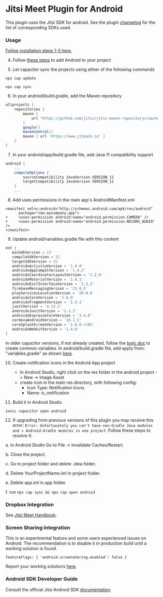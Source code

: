 # Jitsi Meet Plugin for Android

This plugin uses the Jitsi SDK for android. See the plugin [changelog](https://github.com/calvinckho/capacitor-jitsi-meet/blob/master/CHANGELOG.md) for the list of corresponding SDKs used.

### Usage

[Follow installation steps 1-3 here.](https://github.com/calvinckho/capacitor-jitsi-meet#usage)

4. Follow [these steps](https://ionicframework.com/docs/developing/android#project-setup) to add Android to your project

5. Let capacitor sync the projects using either of the following commands

```
npx cap update
```
```
npx cap sync
```

6. In your android/build.gradle, add the Maven repository

```gradle
allprojects {
    repositories {
        maven {
            url "https://github.com/jitsi/jitsi-maven-repository/raw/master/releases"
        }
        google()
        mavenCentral()
        maven { url 'https://www.jitpack.io' }
    }
}
```

7. In your android/app/build.gradle file, add Java 11 compatibility support

```gradle
android {
    ...
    compileOptions {
        sourceCompatibility JavaVersion.VERSION_11
        targetCompatibility JavaVersion.VERSION_11
    }
    ...
```

8. Add uses permissions in the main app's AndroidManifest.xml

```
<manifest xmlns:android="http://schemas.android.com/apk/res/android"
      package="com.mycompany.app">
+     <uses-permission android:name="android.permission.CAMERA" />
+     <uses-permission android:name="android.permission.RECORD_AUDIO" />
</manifest>    
```

9. Update android/variables.gradle file with this content
 ```gradle
 ext {
    minSdkVersion = 23
    compileSdkVersion = 32
    targetSdkVersion = 32
    androidxActivityVersion = '1.4.0'
    androidxAppCompatVersion = '1.4.2'
    androidxCoordinatorLayoutVersion = '1.2.0'
    androidxMaterialVersion = '1.6.1'
    androidxExifInterfaceVersion = '1.3.3'
    firebaseMessagingVersion = '23.0.5'
    playServicesLocationVersion = '20.0.0'
    androidxCoreVersion = '1.8.0'
    androidxFragmentVersion = '1.4.1'
    junitVersion = '4.13.2'
    androidxJunitVersion = '1.1.3'
    androidxEspressoCoreVersion = '3.4.0'
    cordovaAndroidVersion = '10.1.1'
    coreSplashScreenVersion = '1.0.0-rc01'
    androidxWebkitVersion = '1.4.0'
 }
```
In older capacitor versions, if not already created, follow the [Ionic doc](https://capacitorjs.com/docs/android/updating#from-1-5-1-to-2-0-0) to create common variables. In android/build.gradle file, add apply from: "variables.gradle" as shown [here](https://github.com/ionic-team/capacitor/blob/master/android-template/build.gradle#L18).

10. Create notification icons in the Android App project
    - In Android Studio, right click on the res folder in the android project -> New -> Image Asset
    - create icon in the main res directory, with following config:
        - Icon Type: Notification Icons
        - Name: ic_notification
      
11. Build it in Android Studio

```
ionic capacitor open android
```

12. If upgrading from previous versions of this plugin you may receive this error: `Error: Unfortunately you can't have non-Gradle Java modules and > Android-Gradle modules in one project`. Follow these steps to resolve it:

   a. In Android Studio Go to File -> Invalidate Caches/Restart.
   
   b. Close the project.
   
   c. Go to project folder and delete .idea folder.
   
   d. Delete YourProjectName.iml in project folder.
   
   e. Delete app.iml in app folder.
   
   f. run `npx cap sync && npx cap open android` 

### Dropbox Integration

See [Jitsi Meet Handbook](https://jitsi.github.io/handbook/docs/dev-guide/dev-guide-android-sdk#dropbox-integration).

### Screen Sharing Integration

This is an experimental feature and some users experienced issues on Android. The recommendation is to disable it in production build until a working solution is found.
```
featureFlags: { 'android.screensharing.enabled': false }
```
Report your working solutions [here](https://github.com/calvinckho/capacitor-jitsi-meet/issues/35).

### Android SDK Developer Guide

Consult the official Jitsi Android SDK [documentation](https://jitsi.github.io/handbook/docs/dev-guide/dev-guide-android-sdk).
